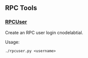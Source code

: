 RPC Tools
---------------------

### [RPCUser](/share/rpcuser) ###

Create an RPC user login cnodelabtial.

Usage:

    ./rpcuser.py <username>
